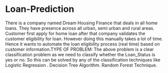 # Loan-Prediction
There is a company named Dream Housing Finance that deals in all home loans. They have presence across all urban, semi urban and rural areas. Customer first apply for home loan after that company validates the customer eligibility for loan. However doing this manually takes a lot of time. Hence it wants to automate the loan eligibility process (real time) based on customer information.TYPE OF PROBLEM: The above problem is a clear classification problem as we need to classify whether the Loan_Status is yes or no. So this can be solved by any of the classification techniques like Logistic Regression . Decision Tree Algorithm. Random Forest Technique. 
